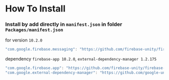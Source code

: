 # How To Install

### Install by add directly in `manifest.json` in folder `Packages/manifest.json`


for version `10.2.0`
```csharp
"com.google.firebase.messaging": "https://github.com/firebase-unity/firebase-messaging.git#10.2.0",
```


dependency `firebase-app 10.2.0`, `external-dependency-manager 1.2.175`
```csharp
"com.google.firebase.app": "https://github.com/firebase-unity/firebase-app.git#10.2.0",
"com.google.external-dependency-manager": "https://github.com/google-unity/external-dependency-manager.git#1.2.175",
```